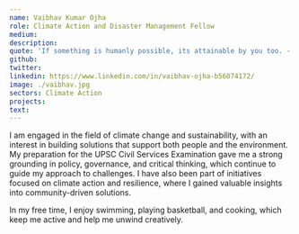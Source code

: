 ```yaml
---
name: Vaibhav Kumar Ojha
role: Climate Action and Disaster Management Fellow
medium:
description:
quote: 'If something is humanly possible, its attainable by you too. - Marcus Aurelius'
github:
twitter:
linkedin: https://www.linkedin.com/in/vaibhav-ojha-b56074172/
image: ./vaibhav.jpg
sectors: Climate Action
projects:
text:
---
```


I am engaged in the field of climate change and sustainability, with an interest in building solutions that support both people and the environment. My preparation for the UPSC Civil Services Examination gave me a strong grounding in policy, governance, and critical thinking, which continue to guide my approach to challenges. I have also been part of initiatives focused on climate action and resilience, where I gained valuable insights into community-driven solutions.

In my free time, I enjoy swimming, playing basketball, and cooking, which keep me active and help me unwind creatively.
